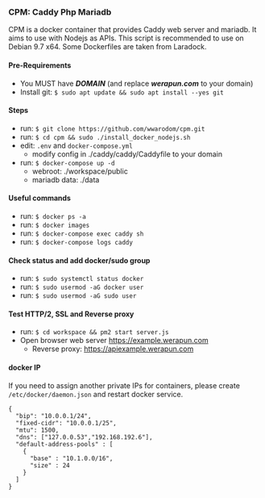 ### CPM: Caddy Php Mariadb
CPM is a docker container that provides Caddy web server and mariadb. It aims to use with Nodejs as APIs.
This script is recommended to use on Debian 9.7 x64. Some Dockerfiles are taken from Laradock.

#### Pre-Requirements  
  - You MUST have ***DOMAIN*** (and replace ***werapun.com*** to your domain)
  - Install git:  `$ sudo apt update && sudo apt install --yes git`

#### Steps
  - run: `$ git clone https://github.com/wwarodom/cpm.git`
  - run: `$ cd cpm && sudo ./install_docker_nodejs.sh`
  - edit: `.env` and `docker-compose.yml`
    - modify config in ./caddy/caddy/Caddyfile to your domain 
  - run: `$ docker-compose up -d`
    - webroot: ./workspace/public
    - mariadb data: ./data

#### Useful commands
  - run: `$ docker ps -a`
  - run: `$ docker images`
  - run: `$ docker-compose exec caddy sh`
  - run: `$ docker-compose logs caddy`

#### Check status and add docker/sudo group
  - run: `$ sudo systemctl status docker`
  - run: `$ sudo usermod -aG docker user`
  - run: `$ sudo usermod -aG sudo user`

#### Test HTTP/2, SSL and Reverse proxy
  - run: `$ cd workspace && pm2 start server.js`
  - Open browser web server https://example.werapun.com 
    - Reverse proxy: https://apiexample.werapun.com

#### docker IP 
If you need to assign another private IPs for containers, please create `/etc/docker/daemon.json` and restart docker service.
```
{
  "bip": "10.0.0.1/24",
  "fixed-cidr": "10.0.0.1/25",
  "mtu": 1500,
  "dns": ["127.0.0.53","192.168.192.6"],
  "default-address-pools" : [
    {
      "base" : "10.1.0.0/16",
      "size" : 24
    }
  ]
}
```
